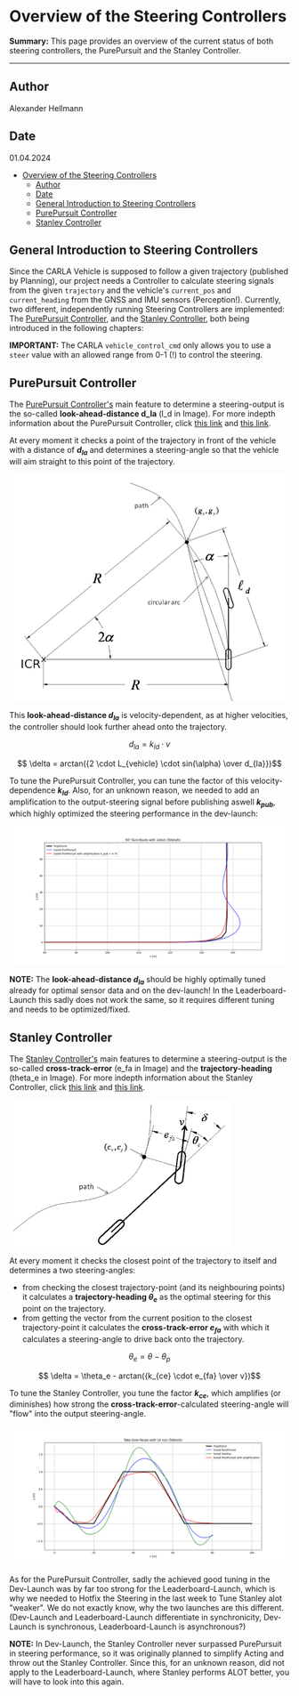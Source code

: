 # Overview of the Steering Controllers

**Summary:** This page provides an overview of the current status of both steering controllers, the PurePursuit and the Stanley Controller.

---

## Author

Alexander Hellmann

## Date

01.04.2024

<!-- TOC -->
- [Overview of the Steering Controllers](#overview-of-the-steering-controllers)
  - [Author](#author)
  - [Date](#date)
  - [General Introduction to Steering Controllers](#general-introduction-to-steering-controllers)
  - [PurePursuit Controller](#purepursuit-controller)
  - [Stanley Controller](#stanley-controller)
<!-- TOC -->

## General Introduction to Steering Controllers

Since the CARLA Vehicle is supposed to follow a given trajectory (published by Planning), our project needs a Controller to calculate steering signals from the given ```trajectory``` and the vehicle's ```current_pos``` and ```current_heading``` from the GNSS and IMU sensors (Perception!).
Currently, two different, independently running Steering Controllers are implemented: The [PurePursuit Controller](#purepursuit-controller), and the [Stanley Controller](#stanley-controller), both being introduced in the following chapters:

**IMPORTANT:** The CARLA ```vehicle_control_cmd``` only allows you to use a ```steer``` value with an allowed range from 0-1 (!) to control the steering.

## PurePursuit Controller

The [PurePursuit Controller's](../../code/acting/src/acting/pure_pursuit_controller.py) main feature to determine a steering-output is the so-called **look-ahead-distance d_la** (l_d in Image).
For more indepth information about the PurePursuit Controller, click [this link](https://de.mathworks.com/help/nav/ug/pure-pursuit-controller.html) and [this link](https://thomasfermi.github.io/Algorithms-for-Automated-Driving/Control/PurePursuit.html).

At every moment it checks a point of the trajectory in front of the vehicle with a distance of **$d_{la}$** and determines a steering-angle so that the vehicle will aim straight to this point of the trajectory.

![MISSING: PurePursuit-ShowImage](../assets/acting/Steering_PurePursuit.png)

This **look-ahead-distance $d_{la}$**  is velocity-dependent, as at higher velocities, the controller should look further ahead onto the trajectory.

$$ d_{la} = k_{ld} \cdot v $$

$$ \delta = arctan({2 \cdot L_{vehicle} \cdot sin(\alpha) \over d_{la}})$$

To tune the PurePursuit Controller, you can tune the factor of this velocity-dependence **$k_{ld}$**.
Also, for an unknown reason, we needed to add an amplification to the output-steering signal before publishing aswell **$k_{pub}$**, which highly optimized the steering performance in the dev-launch:

![MISSING: PurePursuit-Optimization_Image](../assets/acting/Steering_PurePursuit_Tuning.png)

**NOTE:** The **look-ahead-distance $d_{la}$** should be highly optimally tuned already for optimal sensor data and on the dev-launch!
In the Leaderboard-Launch this sadly does not work the same, so it requires different tuning and needs to be optimized/fixed.

## Stanley Controller

The [Stanley Controller's](../../code/acting/src/acting/stanley.py) main features to determine a steering-output is the so-called **cross-track-error** (e_fa in Image) and the **trajectory-heading** (theta_e in Image).
For more indepth information about the Stanley Controller, click [this link](https://medium.com/roboquest/understanding-geometric-path-tracking-algorithms-stanley-controller-25da17bcc219) and [this link](https://ai.stanford.edu/~gabeh/papers/hoffmann_stanley_control07.pdf).

![MISSING: Stanley-SHOW-IMAGE](../assets/acting/Steering_Stanley.png)

At every moment it checks the closest point of the trajectory to itself and determines a two steering-angles:

- from checking the closest trajectory-point (and its neighbouring points) it calculates a **trajectory-heading $\theta_e$** as the optimal steering for this point on the trajectory.
- from getting the vector from the current position to the closest trajectory-point it calculates the **cross-track-error $e_{fa}$** with which it calculates a steering-angle to drive back onto the trajectory.

$$ \theta_e = \theta - \theta_p$$

$$ \delta = \theta_e - arctan({k_{ce} \cdot e_{fa} \over v})$$

To tune the Stanley Controller, you tune the factor **$k_{ce}$**, which amplifies (or diminishes) how strong the **cross-track-error**-calculated steering-angle will "flow" into the output steering-angle.

![MISSING: Stanley-Compared to PurePursuit](../assets/acting/Steering_Stanley_ComparedToPurePur.png)

As for the PurePursuit Controller, sadly the achieved good tuning in the Dev-Launch was by far too strong for the Leaderboard-Launch, which is why we needed to Hotfix the Steering in the last week to Tune Stanley alot "weaker". We do not exactly know, why the two launches are this different.
(Dev-Launch and Leaderboard-Launch differentiate in synchronicity, Dev-Launch is synchronous, Leaderboard-Launch is asynchronous?)

**NOTE:** In Dev-Launch, the Stanley Controller never surpassed PurePursuit in steering performance, so it was originally planned to simplify Acting and throw out the Stanley Controller.
Since this, for an unknown reason, did not apply to the Leaderboard-Launch, where Stanley performs ALOT better, you will have to look into this again.
